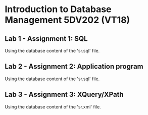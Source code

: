 # Introduction to Database Management 5DV202 (VT18)
## Lab 1 - Assignment 1: SQL
Using the database content of the 'sr.sql' file. 
## Lab 2 - Assignment 2: Application program
Using the database content of the 'sr.sql' file.
## Lab 3 - Assignment 3: XQuery/XPath
Using the database content of the 'sr.xml' file.
